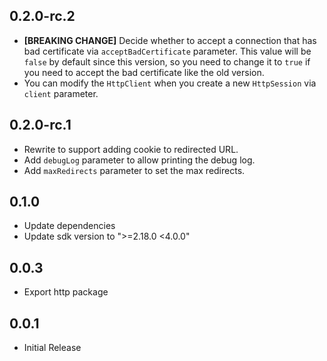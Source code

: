 ## 0.2.0-rc.2

* **[BREAKING CHANGE]** Decide whether to accept a connection that has bad certificate via `acceptBadCertificate` parameter. This value will be `false` by default since this version, so you need to change it to `true` if you need to accept the bad certificate like the old version.
* You can modify the `HttpClient` when you create a new `HttpSession` via `client` parameter.

## 0.2.0-rc.1

* Rewrite to support adding cookie to redirected URL.
* Add `debugLog` parameter to allow printing the debug log.
* Add `maxRedirects` parameter to set the max redirects.

## 0.1.0

* Update dependencies
* Update sdk version to ">=2.18.0 <4.0.0"

## 0.0.3

* Export http package

## 0.0.1

* Initial Release
